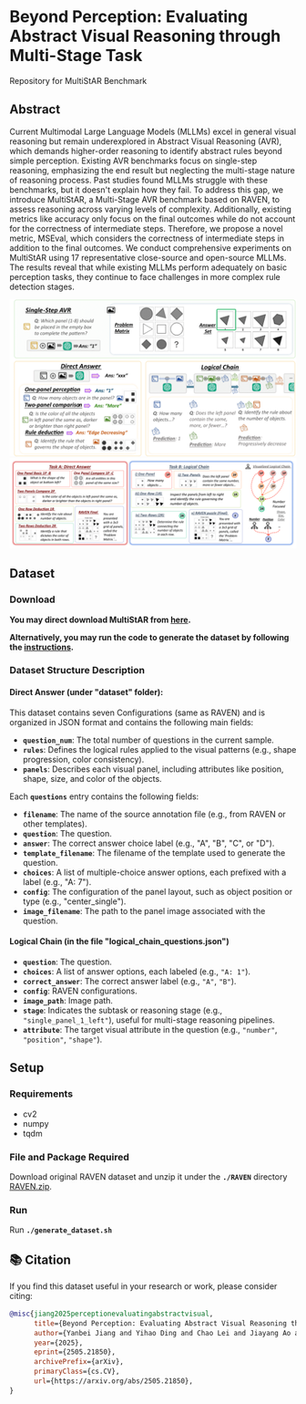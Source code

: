 # Beyond Perception: Evaluating Abstract Visual Reasoning through Multi-Stage Task
Repository for MultiStAR Benchmark

## Abstract
Current Multimodal Large Language Models (MLLMs) excel in general visual reasoning but remain underexplored in Abstract Visual Reasoning (AVR), which demands higher-order reasoning to identify abstract rules beyond simple perception. Existing AVR benchmarks focus on single-step reasoning, emphasizing the end result but neglecting the multi-stage nature of reasoning process. Past studies found MLLMs struggle with these benchmarks, but it doesn't explain how they fail. To address this gap, we introduce MultiStAR, a Multi-Stage AVR benchmark based on RAVEN, to assess reasoning across varying levels of complexity. Additionally, existing metrics like accuracy only focus on the final outcomes while do not account for the correctness of intermediate steps. Therefore, we propose a novel metric, MSEval, which considers the correctness of intermediate steps in addition to the final outcomes. We conduct comprehensive experiments on MultiStAR using 17 representative close-source and open-source MLLMs. The results reveal that while existing MLLMs perform adequately on basic perception tasks, they continue to face challenges in more complex rule detection stages.

<img src="figures/intro_new-1.png" width="600"> 
<img src="figures/task_definition-1.png" width="600"> 


## Dataset
### Download
**You may direct download MultiStAR from [here](https://drive.google.com/file/d/1TQLD4pK7C7ERM5qMa7YCey0Sq9_MMs9J/view?usp=drive_link).**

**Alternatively, you may run the code to generate the dataset by following the [instructions](#Setup).**

### Dataset Structure Description
#### Direct Answer (under "dataset" folder): 

This dataset contains seven Configurations (same as RAVEN) and is organized in JSON format and contains the following main fields:

- **`question_num`**: The total number of questions in the current sample.
- **`rules`**: Defines the logical rules applied to the visual patterns (e.g., shape progression, color consistency).
- **`panels`**: Describes each visual panel, including attributes like position, shape, size, and color of the objects.

Each **`questions`** entry contains the following fields:

- **`filename`**: The name of the source annotation file (e.g., from RAVEN or other templates).
- **`question`**: The question.
- **`answer`**: The correct answer choice label (e.g., "A", "B", "C", or "D").
- **`template_filename`**: The filename of the template used to generate the question.
- **`choices`**: A list of multiple-choice answer options, each prefixed with a label (e.g., "A: 7").
- **`config`**: The configuration of the panel layout, such as object position or type (e.g., "center_single").
- **`image_filename`**: The path to the panel image associated with the question.

#### Logical Chain (in the file "logical_chain_questions.json")

- **`question`**: The question.
- **`choices`**: A list of answer options, each labeled (e.g., `"A: 1"`).
- **`correct_answer`**: The correct answer label (e.g., `"A"`, `"B"`).
- **`config`**: RAVEN configurations.
- **`image_path`**: Image path.
- **`stage`**: Indicates the subtask or reasoning stage (e.g., `"single_panel_1_left"`), useful for multi-stage reasoning pipelines.
- **`attribute`**: The target visual attribute in the question (e.g., `"number"`, `"position"`, `"shape"`).

## Setup
### Requirements
* cv2
* numpy
* tqdm
### File and Package Required
Download original RAVEN dataset and unzip it under the **`./RAVEN`** directory [RAVEN.zip](https://drive.google.com/file/d/1rmg_Eavn-EZ5bas4XI4yIWFIV-3fJ-M4/view?usp=sharing).

### Run
Run **`./generate_dataset.sh`**

## 📚 Citation

If you find this dataset useful in your research or work, please consider citing:

```bibtex
@misc{jiang2025perceptionevaluatingabstractvisual,
      title={Beyond Perception: Evaluating Abstract Visual Reasoning through Multi-Stage Task}, 
      author={Yanbei Jiang and Yihao Ding and Chao Lei and Jiayang Ao and Jey Han Lau and Krista A. Ehinger},
      year={2025},
      eprint={2505.21850},
      archivePrefix={arXiv},
      primaryClass={cs.CV},
      url={https://arxiv.org/abs/2505.21850}, 
}



